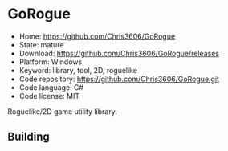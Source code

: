 # GoRogue

- Home: https://github.com/Chris3606/GoRogue
- State: mature
- Download: https://github.com/Chris3606/GoRogue/releases
- Platform: Windows
- Keyword: library, tool, 2D, roguelike
- Code repository: https://github.com/Chris3606/GoRogue.git
- Code language: C#
- Code license: MIT

Roguelike/2D game utility library.

## Building
